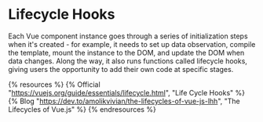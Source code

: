 # Lifecycle Hooks

Each Vue component instance goes through a series of initialization steps when it's created - for example, it needs to set up data observation, compile the template, mount the instance to the DOM, and update the DOM when data changes. Along the way, it also runs functions called lifecycle hooks, giving users the opportunity to add their own code at specific stages.

{% resources %}
  {% Official "https://vuejs.org/guide/essentials/lifecycle.html", "Life Cycle Hooks" %}
  {% Blog "https://dev.to/amolikvivian/the-lifecycles-of-vue-js-lhh", "The Lifecycles of Vue.js" %}
{% endresources %}
